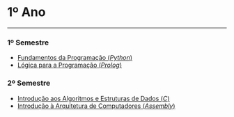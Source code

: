 # 1º Ano
---
### 1º Semestre
+ [Fundamentos da Programação (*Python*)](https://github.com/FranciscoTGouveia/ProjetosIST/tree/main/1%C2%BAAno/Fundamentos%20da%20Programa%C3%A7%C3%A3o)
+ [Lógica para a Programação (*Prolog*)](https://github.com/FranciscoTGouveia/ProjetosIST/tree/main/1%C2%BAAno/L%C3%B3gica%20para%20a%20Programa%C3%A7%C3%A3o)
### 2º Semestre
+ [Introdução aos Algoritmos e Estruturas de Dados (*C*)](https://github.com/FranciscoTGouveia/ProjetosIST/tree/main/1%C2%BAAno/Introdu%C3%A7%C3%A3o%20aos%20Algoritmos%20e%20Estruturas%20de%20Dados)
+ [Introdução à Arquitetura de Computadores (*Assembly*)](https://github.com/FranciscoTGouveia/ProjetosIST/tree/main/1%C2%BAAno/Introdu%C3%A7%C3%A3o%20%C3%A0%20Arquitetura%20de%20Computadores)
